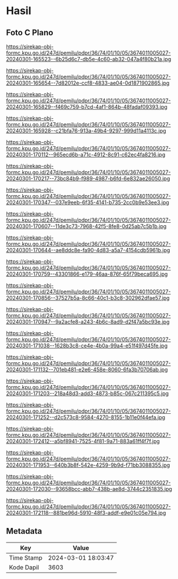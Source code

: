 # Hasil

## Foto C Plano

https://sirekap-obj-formc.kpu.go.id/247d/pemilu/pdpr/36/74/01/10/05/3674011005027-20240301-165523--6b25d6c7-db5e-4c60-ab32-047a4f80b21a.jpg

https://sirekap-obj-formc.kpu.go.id/247d/pemilu/pdpr/36/74/01/10/05/3674011005027-20240301-165654--7d82012e-ccf8-4833-ae04-0d1871902865.jpg

https://sirekap-obj-formc.kpu.go.id/247d/pemilu/pdpr/36/74/01/10/05/3674011005027-20240301-165829--f469c759-b7cd-4af1-864b-48fadaf09393.jpg

https://sirekap-obj-formc.kpu.go.id/247d/pemilu/pdpr/36/74/01/10/05/3674011005027-20240301-165928--c21bfa76-913a-49b4-9297-999d11a4113c.jpg

https://sirekap-obj-formc.kpu.go.id/247d/pemilu/pdpr/36/74/01/10/05/3674011005027-20240301-170112--965ecd6b-a71c-4912-8c91-c62ec4fa8216.jpg

https://sirekap-obj-formc.kpu.go.id/247d/pemilu/pdpr/36/74/01/10/05/3674011005027-20240301-170217--73bc84b9-f989-4987-b6fd-6e832ae26050.jpg

https://sirekap-obj-formc.kpu.go.id/247d/pemilu/pdpr/36/74/01/10/05/3674011005027-20240301-170347--037e9eeb-6f35-4141-b735-2cc0b9e53ee3.jpg

https://sirekap-obj-formc.kpu.go.id/247d/pemilu/pdpr/36/74/01/10/05/3674011005027-20240301-170607--11de3c73-7968-42f5-8fe8-0d25ab7c5b1b.jpg

https://sirekap-obj-formc.kpu.go.id/247d/pemilu/pdpr/36/74/01/10/05/3674011005027-20240301-170644--ae8ddc8e-fa90-4d83-a5a7-4154cdb5961b.jpg

https://sirekap-obj-formc.kpu.go.id/247d/pemilu/pdpr/36/74/01/10/05/3674011005027-20240301-170759--43301866-e179-46aa-876f-65f79beca695.jpg

https://sirekap-obj-formc.kpu.go.id/247d/pemilu/pdpr/36/74/01/10/05/3674011005027-20240301-170856--37527b5a-8c66-40c1-b3c8-302962dfae57.jpg

https://sirekap-obj-formc.kpu.go.id/247d/pemilu/pdpr/36/74/01/10/05/3674011005027-20240301-170947--9a2acfe8-a243-4b6c-8ad9-d2f47a5bc93e.jpg

https://sirekap-obj-formc.kpu.go.id/247d/pemilu/pdpr/36/74/01/10/05/3674011005027-20240301-171038--1628b3c8-ce4e-4b0a-99a4-e51f497d45fe.jpg

https://sirekap-obj-formc.kpu.go.id/247d/pemilu/pdpr/36/74/01/10/05/3674011005027-20240301-171132--701eb481-e2e6-458e-8060-6fa3b70706ab.jpg

https://sirekap-obj-formc.kpu.go.id/247d/pemilu/pdpr/36/74/01/10/05/3674011005027-20240301-171203--218a48d3-add3-4873-b85c-067c211395c5.jpg

https://sirekap-obj-formc.kpu.go.id/247d/pemilu/pdpr/36/74/01/10/05/3674011005027-20240301-171252--d2c573c8-9584-4270-8155-1b11e0f44efa.jpg

https://sirekap-obj-formc.kpu.go.id/247d/pemilu/pdpr/36/74/01/10/05/3674011005027-20240301-172412--a5bf8941-7525-4f81-9a71-883a61ff4f7f.jpg

https://sirekap-obj-formc.kpu.go.id/247d/pemilu/pdpr/36/74/01/10/05/3674011005027-20240301-171953--640b3b8f-542e-4259-9b9d-f71bb3088355.jpg

https://sirekap-obj-formc.kpu.go.id/247d/pemilu/pdpr/36/74/01/10/05/3674011005027-20240301-172030--93658bcc-abb7-438b-ae8d-3744c2351835.jpg

https://sirekap-obj-formc.kpu.go.id/247d/pemilu/pdpr/36/74/01/10/05/3674011005027-20240301-172118--881be96d-5910-48f3-addf-e9e01c05e794.jpg


## Metadata

| Key        | Value               |
| ---------- | ------------------- |
| Time Stamp | 2024-03-01 18:03:47 |
| Kode Dapil | 3603                |



